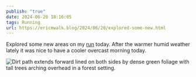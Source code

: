 ```yaml
---
publish: "true"
date: 2024-06-20 18:16:05
tags: Running
url: https://ericmwalk.blog/2024/06/20/explored-some-new.html
---
```


Explored some new areas on my [run](https://strava.com/activities/11698245107) today. After the warmer humid weather lately it was nice to have a cooler overcast morning today.

![Dirt path extends forward lined on both sides by dense green foliage with tall trees arching overhead in a forest setting.](https://ericmwalk.blog/uploads/2024/img-0416.jpeg)